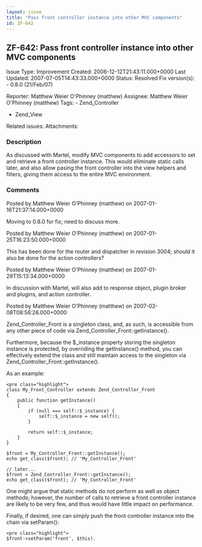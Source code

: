 ```yaml
---
layout: issue
title: "Pass front controller instance into other MVC components"
id: ZF-642
---
```


ZF-642: Pass front controller instance into other MVC components
----------------------------------------------------------------

 Issue Type: Improvement Created: 2006-12-12T21:43:11.000+0000 Last Updated: 2007-07-05T14:43:33.000+0000 Status: Resolved Fix version(s): - 0.8.0 (21/Feb/07)
 
 Reporter:  Matthew Weier O'Phinney (matthew)  Assignee:  Matthew Weier O'Phinney (matthew)  Tags: - Zend\_Controller
- Zend\_View
 
 Related issues: 
 Attachments: 
### Description

As discussed with Martel, modify MVC components to add accessors to set and retrieve a front controller instance. This would eliminate static calls later, and also allow pasing the front controller into the view helpers and filters, giving them access to the entire MVC environment.

 

 

### Comments

Posted by Matthew Weier O'Phinney (matthew) on 2007-01-16T21:37:14.000+0000

Moving to 0.8.0 for fix; need to discuss more.

 

 

Posted by Matthew Weier O'Phinney (matthew) on 2007-01-25T16:23:50.000+0000

This has been done for the router and dispatcher in revision 3004; should it also be done for the action controllers?

 

 

Posted by Matthew Weier O'Phinney (matthew) on 2007-01-29T15:13:34.000+0000

In discussion with Martel, will also add to response object, plugin broker and plugins, and action controller.

 

 

Posted by Matthew Weier O'Phinney (matthew) on 2007-02-08T08:56:26.000+0000

Zend\_Controller\_Front is a singleton class, and, as such, is accessible from any other piece of code via Zend\_Controller\_Front::getInstance().

Furthermore, because the $\_instance property storing the singleton instance is protected, by overriding the getInstance() method, you can effectively extend the class and still maintain access to the singleton via Zend\_Controller\_Front::getInstance().

As an example:

 
    <pre class="highlight">
    class My_Front_Controller extends Zend_Controller_Front
    {
        public function getInstance()
        {
            if (null === self::$_instance) {
                self::$_instance = new self();
            }
    
            return self::$_instance;
        }
    }
    
    $front = My_Controller_Front::getInstance();
    echo get_class($front); // 'My_Controller_Front'
    
    // later...
    $front = Zend_Controller_Front::getInstance();
    echo get_class($front); // 'My_Controller_Front'


One might argue that static methods do not perform as well as object methods; however, the number of calls to retrieve a front controller instance are likely to be very few, and thus would have little impact on performance.

Finally, if desired, one can simply push the front controller instance into the chain via setParam():

 
    <pre class="highlight">
    $front->setParam('front', $this).


 

 